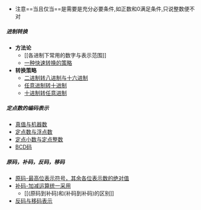 - 注意==当且仅当==是需要是充分必要条件,如正数和0满足条件,只说整数便不对
##### 进制转换
- **方法论**
	- [[各进制下常用的数字与表示范围]]
	- [一种快速转换的策略](一种快速转换的策略.md)
- **转换策略**
	- [二进制转八进制与十六进制](考研/408/计算机组成原理/二进制转八进制与十六进制.md)
	- [任意进制转十进制](考研/408/计算机组成原理/任意进制转十进制.md)
	- [十进制转任意进制](考研/408/计算机组成原理/十进制转任意进制.md)
##### 定点数的编码表示

- [真值与机器数](考研/408/计算机组成原理/真值与机器数.md)
- [定点数与浮点数](考研/408/计算机组成原理/定点数与浮点数.md)
- [定点小数与定点整数](考研/408/计算机组成原理/定点小数与定点整数.md)
- [BCD码](考研/408/计算机组成原理/BCD码.md)
##### 原码，补码，反码，移码
- [原码-最高位表示符号，其余各位表示数的绝对值](原码-最高位表示符号，其余各位表示数的绝对值.md)
- [补码-加减运算统一采用](补码-加减运算统一采用.md)
	- [[(原码到补码)和(补码到补码)的区别]]
- [反码与移码表示](反码与移码表示.md)

